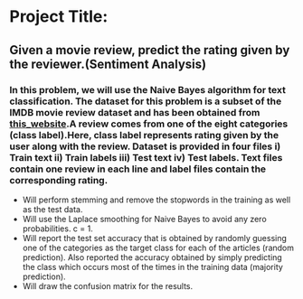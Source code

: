 # Project Title:
## Given a movie review, predict the rating given by the reviewer.(Sentiment Analysis)

### In this problem, we will use the Naive Bayes algorithm for text classification. The dataset for this problem is a subset of the IMDB movie review dataset and has been obtained from [this_website](http://ai.stanford.edu/~amaas/data/sentiment/).A review comes from one of the eight categories (class label).Here, class label represents rating given by the user along with the review. Dataset is provided in four files i) Train text ii) Train labels iii) Test text iv) Test labels. Text files contain one review in each line and label files contain the corresponding rating.

* Will perform stemming and remove the stopwords in the training as well as the test data.
* Will use the Laplace smoothing for Naive Bayes to avoid any zero probabilities. c = 1.
* Will report the test set accuracy that is obtained by randomly guessing one of the categories as the target class for each of the articles (random prediction). Also reported the accuracy obtained by simply predicting the class which occurs most of the times in the training data (majority prediction).
* Will draw the confusion matrix for the results.


